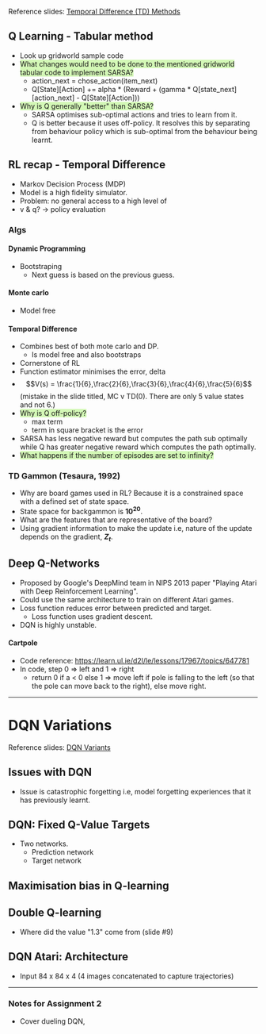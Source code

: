 Reference slides: [Temporal Difference (TD) Methods](https://learn.ul.ie/d2l/le/lessons/17967/topics/640660)
## Q Learning - Tabular method
- Look up gridworld sample code
- <span style="background:#d3f8b6">What changes would need to be done to the mentioned gridworld tabular code to implement SARSA?</span>
	- action_next = chose_action(item_next)
	- Q\[State]\[Action] += alpha * (Reward + (gamma * Q\[state_next]\[action_next] - Q\[State]\[Action]))
- <span style="background:#d3f8b6">Why is Q generally "better" than SARSA?</span>
	- SARSA optimises sub-optimal actions and tries to learn from it.
	- Q is better because it uses off-policy. It resolves this by separating from behaviour policy which is sub-optimal from the behaviour being learnt.

## RL recap - Temporal Difference
- Markov Decision Process (MDP)
- Model is a high fidelity simulator.
- Problem: no general access to a high level of 
- v & q? -> policy evaluation

### Algs
#### Dynamic Programming
- Bootstraping
	- Next guess is based on the previous guess.
#### Monte carlo
- Model free

#### Temporal Difference
- Combines best of both mote carlo and DP. 
	- Is model free and also bootstraps
- Cornerstone of RL
- Function estimator minimises the error, delta
- $$V(s) = \frac{1}{6},\frac{2}{6},\frac{3}{6},\frac{4}{6},\frac{5}{6}$$ (mistake in the slide titled, MC v TD(0). There are only 5 value states and not 6.)
- <span style="background:#d3f8b6">Why is Q off-policy?</span>
	- max term
	- term in square bracket is the error
- SARSA has less negative reward but computes the path sub optimally while Q has greater negative reward which computes the path optimally.
- <span style="background:#d3f8b6">What happens if the number of episodes are set to infinity?</span>

### TD Gammon (Tesaura, 1992)
- Why are board games used in RL? Because it is a constrained space with a defined set of state space.
- State space for backgammon is **$10^{20}$**.
- What are the features that are representative of the board?
- Using gradient information to make the update i.e, nature of the update depends on the gradient, **$Z_{t}$**.

## Deep Q-Networks
- Proposed by Google's DeepMind team in NIPS 2013 paper "Playing Atari with Deep Reinforcement Learning".
- Could use the same architecture to train on different Atari games.
- Loss function reduces error between predicted and target.
	- Loss function uses gradient descent.
- DQN is highly unstable.

#### Cartpole
- Code reference: https://learn.ul.ie/d2l/le/lessons/17967/topics/647781
- In code, step 0 => left and 1 => right
	- return 0 if a < 0 else 1 => move left if pole is falling to the left (so that the pole can move back to the right), else move right.
---
# DQN Variations
Reference slides: [DQN Variants](https://learn.ul.ie/d2l/le/lessons/17967/topics/654776)

## Issues with DQN
- Issue is catastrophic forgetting i.e, model forgetting experiences that it has previously learnt.
## DQN: Fixed Q-Value Targets
- Two networks.
	- Prediction network
	- Target network

## Maximisation bias in Q-learning

## Double Q-learning
- Where did the value "1.3" come from (slide #9)

## DQN Atari: Architecture
- Input 84 x 84 x 4 (4 images concatenated to capture trajectories)
---
### Notes for Assignment 2
- Cover dueling DQN, 